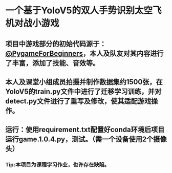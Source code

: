 # 一个基于YoloV5的双人手势识别太空飞机对战小游戏
## 项目中游戏部分的初始代码源于：[@PygameForBeginners](https://github.com/techwithtim/PygameForBeginners)，本人及队友对其内容进行了丰富，添加了技能、音效等。
## 本人及课堂小组成员拍摄并制作数据集约1500张，在YoloV5的train.py文件中进行了迁移学习训练，并对detect.py文件进行了重写及修改，使其适配游戏操作。
## 运行：使用requirement.txt配置好conda环境后项目运行game.1.0.4.py，测试。（需一个设备使用2个摄像头）
### Tip:本项目为课程学习作业，也许存在缺陷。
